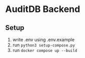 # AuditDB Backend

## Setup

1. write .env using .env.example
1. run ```python3 setup-compose.py```
1. run ```docker compose up --build```

